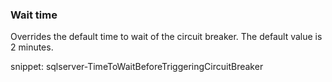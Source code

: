 ### Wait time

Overrides the default time to wait of the circuit breaker. The default value is 2 minutes.

snippet: sqlserver-TimeToWaitBeforeTriggeringCircuitBreaker
